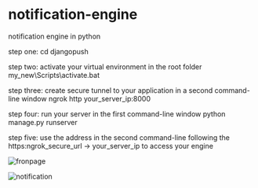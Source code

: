 # notification-engine
notification engine in python

step one: cd djangopush

step two: activate your virtual environment in the root folder
my_new\Scripts\activate.bat 

step three: create secure tunnel to your application in a second command-line window
ngrok http your_server_ip:8000

step four: run your server in the first command-line window
python manage.py runserver

step five:
use the address in the second command-line following the https:ngrok_secure_url -> your_server_ip to access your engine

![fronpage](https://user-images.githubusercontent.com/76035597/170506016-cee623f1-46da-48b0-aa28-74aa7b7a8733.png)

![notification](https://user-images.githubusercontent.com/76035597/170506033-024b0889-08b0-4257-bff7-3c74dde962d3.png)
